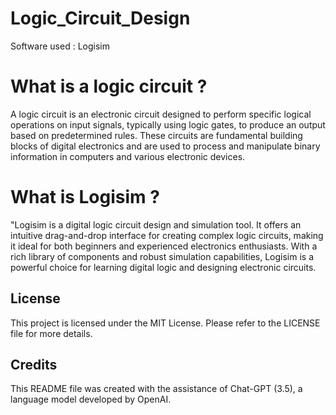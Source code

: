 # Logic_Circuit_Design
Software used : Logisim

# What is a logic circuit ?
A logic circuit is an electronic circuit designed to perform specific logical operations on input signals, typically using logic gates, to produce an output based on predetermined rules. These circuits are fundamental building blocks of digital electronics and are used to process and manipulate binary information in computers and various electronic devices.

# What is Logisim ?
"Logisim is a digital logic circuit design and simulation tool. It offers an intuitive drag-and-drop interface for creating complex logic circuits, making it ideal for both beginners and experienced electronics enthusiasts. With a rich library of components and robust simulation capabilities, Logisim is a powerful choice for learning digital logic and designing electronic circuits.

## License
This project is licensed under the MIT License. Please refer to the LICENSE file for more details.

## Credits
This README file was created with the assistance of Chat-GPT (3.5), a language model developed by OpenAI.